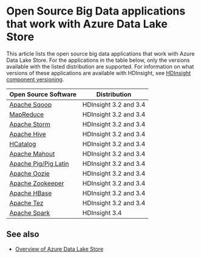 <properties
   pageTitle="Big data applications compatible with Data Lake Store | Azure"
   description="List of open source applications that work with Azure Data Lake Store"
   services="data-lake-store"
   documentationCenter=""
   authors="nitinme"
   manager="paulettm"
   editor="cgronlun"/>

<tags
   ms.service="data-lake-store"
   ms.devlang="na"
   ms.topic="article"
   ms.tgt_pltfrm="na"
   ms.workload="big-data"
   ms.date="08/25/2016"
   ms.author="nitinme"/>

# Open Source Big Data applications that work with Azure Data Lake Store

This article lists the open source big data applications that work with Azure Data Lake Store. For the applications in the table below, only the versions available with the listed distribution are supported. For information on what versions of these applications are available with HDInsight, see [HDInsight component versioning](../hdinsight/hdinsight-component-versioning.md).


| Open Source Software | Distribution					   |
|----------------------|---------------------------------|
| [Apache Sqoop](http://sqoop.apache.org/)               | HDInsight 3.2 and 3.4                   |
| [MapReduce](http://hadoop.apache.org/docs/r1.0.4/mapred_tutorial.html)| HDInsight 3.2 and 3.4                   |
| [Apache Storm](https://storm.apache.org/)                | HDInsight 3.2 and 3.4		           |
| [Apache Hive](http://hive.apache.org/)                  | HDInsight 3.2 and 3.4                   |
| [HCatalog](https://cwiki.apache.org/confluence/display/Hive/HCatalog)            | HDInsight 3.2 and 3.4  |
| [Apache Mahout](http://mahout.apache.org/)               | HDInsight 3.2 and 3.4                   |
| [Apache Pig/Pig Latin](http://pig.apache.org/)       | HDInsight 3.2 and 3.4                   |
| [Apache Oozie](http://oozie.apache.org/)               | HDInsight 3.2 and 3.4                   |
| [Apache Zookeeper](http://zookeeper.apache.org/)           | HDInsight 3.2 and 3.4                   |
| [Apache HBase](http://hbase.apache.org/)                | HDInsight 3.2 and 3.4                   |
| [Apache Tez](http://tez.apache.org/)                 | HDInsight 3.2 and 3.4	  			   |
| [Apache Spark](http://spark.apache.org/)                 | HDInsight 3.4	  			   |


## See also

- [Overview of Azure Data Lake Store](data-lake-store-overview.md)
